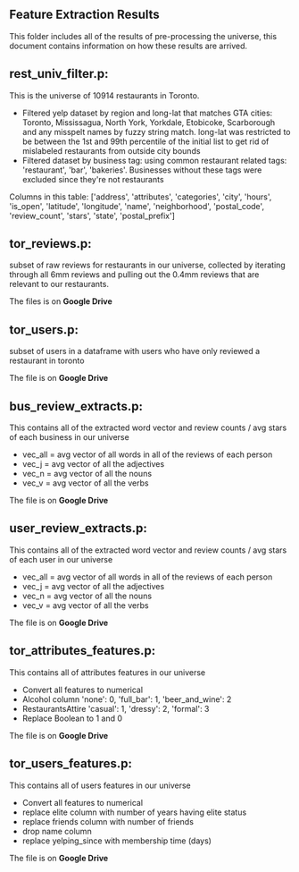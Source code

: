 ## Feature Extraction Results

This folder includes all of the results of pre-processing the universe, this document contains information on how these results are arrived.

## rest_univ_filter.p:
This is the universe of 10914 restaurants in Toronto.
- Filtered yelp dataset by region and long-lat that matches GTA cities: Toronto, Mississagua, North York, Yorkdale, Etobicoke, Scarborough and any misspelt names by fuzzy string match. long-lat was restricted to be between the 1st and 99th percentile of the initial list to get rid of mislabeled restaurants from outside city bounds
- Filtered dataset by business tag: using common restaurant related tags: 'restaurant', 'bar', 'bakeries'. Businesses without these tags were excluded since they're not restaurants

Columns in this table:
['address', 'attributes', 'categories', 'city', 'hours', 'is_open', 'latitude', 'longitude', 'name', 'neighborhood', 'postal_code', 'review_count', 'stars', 'state', 'postal_prefix']

## tor_reviews.p:
subset of raw reviews for restaurants in our universe, collected by iterating through all 6mm reviews and pulling out the 0.4mm reviews that are relevant to our restaurants.

The files is on **Google Drive**

## tor_users.p:
subset of users in a dataframe with users who have only reviewed a restaurant in toronto

The file is on **Google Drive**

## bus_review_extracts.p:
This contains all of the extracted word vector and review counts / avg stars of each business in our universe
- vec_all = avg vector of all words in all of the reviews of each person
- vec_j = avg vector of all the adjectives
- vec_n = avg vector of all the nouns
- vec_v = avg vector of all the verbs

The file is on **Google Drive**

## user_review_extracts.p:
This contains all of the extracted word vector and review counts / avg stars of each user in our universe
- vec_all = avg vector of all words in all of the reviews of each person
- vec_j = avg vector of all the adjectives
- vec_n = avg vector of all the nouns
- vec_v = avg vector of all the verbs

The file is on **Google Drive**

## tor_attributes_features.p:
This contains all of attributes features in our universe
- Convert all features to numerical
- Alcohol column 'none': 0, 'full_bar': 1, 'beer_and_wine': 2
- RestaurantsAttire 'casual': 1, 'dressy': 2, 'formal': 3
- Replace Boolean to 1 and 0

The file is on **Google Drive**

## tor_users_features.p:
This contains all of users features in our universe
- Convert all features to numerical
- replace elite column with number of years having elite status
- replace friends column with number of friends
- drop name column
- replace yelping_since with membership time (days)

The file is on **Google Drive**
